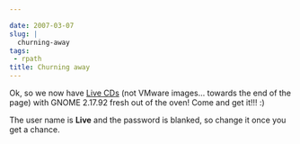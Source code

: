 ```yaml
---

date: 2007-03-07
slug: |
  churning-away
tags:
 - rpath
title: Churning away
---
```


Ok, so we now have [Live
CDs](http://www.rpath.org/rbuilder/project/foresight/release?id=5402)
(not VMware images... towards the end of the page) with GNOME 2.17.92
fresh out of the oven! Come and get it!!! :)

The user name is **Live** and the password is blanked, so change it once
you get a chance.
